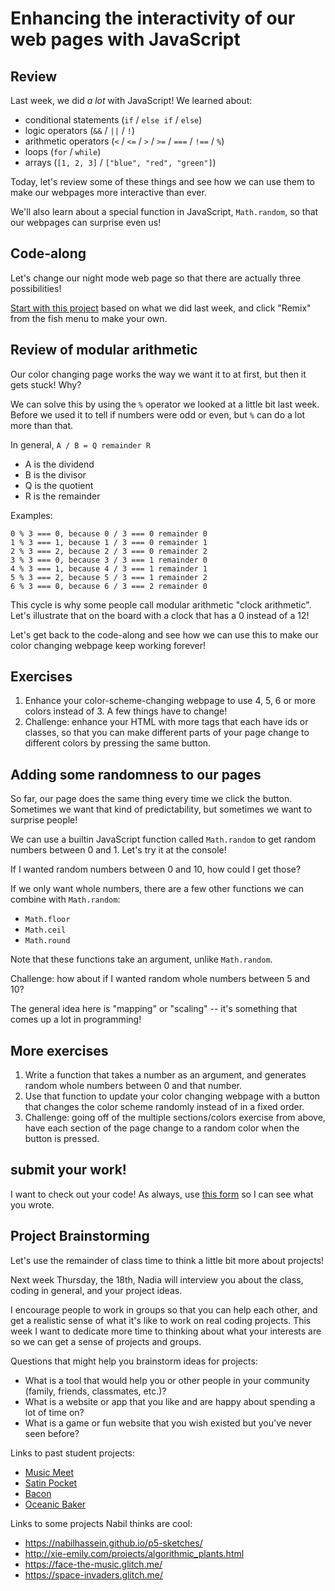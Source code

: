 # Enhancing the interactivity of our web pages with JavaScript
## Review
Last week, we did *a lot* with JavaScript! We learned about:
- conditional statements (`if` / `else if` / `else`)
- logic operators (`&&` / `||` / `!`)
- arithmetic operators (`<` / `<=` / `>` / `>=` / `===` / `!==` / `%`)
- loops (`for` / `while`)
- arrays (`[1, 2, 3]` / `["blue", "red", "green"]`)

Today, let's review some of these things and see how we can use them to make our webpages more interactive than ever.

We'll also learn about a special function in JavaScript, `Math.random`, so that our webpages can surprise even us!

## Code-along
Let's change our night mode web page so that there are actually three possibilities!

[Start with this project](https://gakko-many-color-mode.glitch.me/) based on what we did last week, and click "Remix" from the fish menu to make your own.

## Review of modular arithmetic
Our color changing page works the way we want it to at first, but then it gets stuck! Why?

We can solve this by using the `%` operator we looked at a little bit last week.
Before we used it to tell if numbers were odd or even, but `%` can do a lot more than that.

In general, `A / B = Q remainder R`
- A is the dividend
- B is the divisor
- Q is the quotient
- R is the remainder

Examples:
```
0 % 3 === 0, because 0 / 3 === 0 remainder 0
1 % 3 === 1, because 1 / 3 === 0 remainder 1
2 % 3 === 2, because 2 / 3 === 0 remainder 2
3 % 3 === 0, because 3 / 3 === 1 remainder 0
4 % 3 === 1, because 4 / 3 === 1 remainder 1
5 % 3 === 2, because 5 / 3 === 1 remainder 2
6 % 3 === 0, because 6 / 3 === 2 remainder 0
```

This cycle is why some people call modular arithmetic "clock arithmetic". Let's illustrate that on the board with a clock that has a 0 instead of a 12!

Let's get back to the code-along and see how we can use this to make our color changing webpage keep working forever!

## Exercises
1. Enhance your color-scheme-changing webpage to use 4, 5, 6 or more colors instead of 3. A few things have to change!
2. Challenge: enhance your HTML with more tags that each have ids or classes,
so that you can make different parts of your page change to different colors by pressing the same button.

## Adding some randomness to our pages
So far, our page does the same thing every time we click the button.
Sometimes we want that kind of predictability, but sometimes we want to surprise people!

We can use a builtin JavaScript function called `Math.random` to get random numbers between 0 and 1.
Let's try it at the console!

If I wanted random numbers between 0 and 10, how could I get those?

If we only want whole numbers, there are a few other functions we can combine with `Math.random`:
- `Math.floor`
- `Math.ceil`
- `Math.round`

Note that these functions take an argument, unlike `Math.random`.

Challenge: how about if I wanted random whole numbers between 5 and 10?

The general idea here is "mapping" or "scaling" -- it's something that comes up a lot in programming!

## More exercises
1. Write a function that takes a number as an argument, and generates random whole numbers between 0 and that number.
2. Use that function to update your color changing webpage with a button that changes the color scheme randomly instead of in a fixed order.
3. Challenge: going off of the multiple sections/colors exercise from above, have each section of the page change to a random color when the button is pressed.

## submit your work!
I want to check out your code! As always, use [this form](https://docs.google.com/forms/d/e/1FAIpQLSfJhvobRSHGva_j9IIJN4IAGnI1hc1CtAzR_PtFKln1YlVHFA/viewform) so I can see what you wrote.

## Project Brainstorming
Let's use the remainder of class time to think a little bit more about projects!

Next week Thursday, the 18th, Nadia will interview you about the class, coding in general, and your project ideas.

I encourage people to work in groups so that you can help each other, and get a realistic sense of what it's like to work on real coding projects.
This week I want to dedicate more time to thinking about what your interests are so we can get a sense of projects and groups.

Questions that might help you brainstorm ideas for projects:
- What is a tool that would help you or other people in your community (family, friends, classmates, etc.)?
- What is a website or app that you like and are happy about spending a lot of time on?
- What is a game or fun website that you wish existed but you've never seen before?

Links to past student projects:
- [Music Meet](https://musicmeet.meteorapp.com/)
- [Satin Pocket](https://satin-pocket.glitch.me/)
- [Bacon](https://bacon.glitch.me/)
- [Oceanic Baker](https://oceanic-baker.glitch.me/)

Links to some projects Nabil thinks are cool:
- https://nabilhassein.github.io/p5-sketches/
- http://xie-emily.com/projects/algorithmic_plants.html
- https://face-the-music.glitch.me/
- https://space-invaders.glitch.me/
